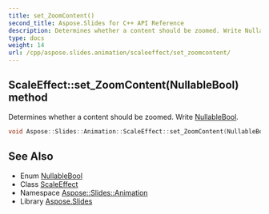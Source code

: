 ```yaml
---
title: set_ZoomContent()
second_title: Aspose.Slides for C++ API Reference
description: Determines whether a content should be zoomed. Write NullableBool.
type: docs
weight: 14
url: /cpp/aspose.slides.animation/scaleeffect/set_zoomcontent/
---
```

## ScaleEffect::set_ZoomContent(NullableBool) method


Determines whether a content should be zoomed. Write [NullableBool](../../../aspose.slides/nullablebool/).

```cpp
void Aspose::Slides::Animation::ScaleEffect::set_ZoomContent(NullableBool value) override
```

## See Also

* Enum [NullableBool](../../aspose.slides/nullablebool/)
* Class [ScaleEffect](./)
* Namespace [Aspose::Slides::Animation](../)
* Library [Aspose.Slides](../../)